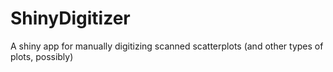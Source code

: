# ShinyDigitizer

<!-- badges: start -->
<!-- badges: end -->

A shiny app for manually digitizing scanned scatterplots (and other types of plots, possibly)

